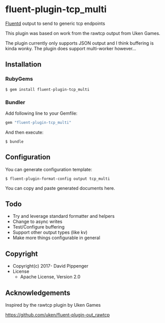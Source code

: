 # fluent-plugin-tcp_multi

[Fluentd](http://fluentd.org/) output to send to generic tcp endpoints

This plugin was based on work from the rawtcp output from Uken Games.

The plugin currently only supports JSON output and I think buffering is kinda wonky. The plugin does support multi-worker however...

## Installation

### RubyGems

```
$ gem install fluent-plugin-tcp_multi
```

### Bundler

Add following line to your Gemfile:

```ruby
gem "fluent-plugin-tcp_multi"
```

And then execute:

```
$ bundle
```

## Configuration

You can generate configuration template:

```
$ fluent-plugin-format-config output tcp_multi
```

You can copy and paste generated documents here.

## Todo
* Try and leverage standard formatter and helpers
* Change to async writes 
* Test/Configure buffering
* Support other output types (like kv)
* Make more things configurable in general

## Copyright

* Copyright(c) 2017- David Pippenger
* License
  * Apache License, Version 2.0

## Acknowledgements

Inspired by the rawtcp plugin by Uken Games 

https://github.com/uken/fluent-plugin-out_rawtcp
